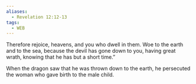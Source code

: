 ```yaml
---
aliases:
  - Revelation 12:12-13
tags:
  - WEB
---
```

Therefore rejoice, heavens, and you who dwell in them. Woe to the earth and to the sea, because the devil has gone down to you, having great wrath, knowing that he has but a short time.”

When the dragon saw that he was thrown down to the earth, he persecuted the woman who gave birth to the male child.